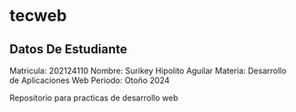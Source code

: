 # tecweb
## Datos De Estudiante
Matricula: 	202124110
Nombre: 	Surikey Hipolito Aguilar
Materia: 	Desarrollo de Aplicaciones Web
Periodo: 	Otoño 2024

Repositorio para practicas de desarrollo web
